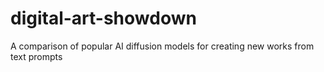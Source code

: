 # digital-art-showdown
A comparison of popular AI diffusion models for creating new works from text prompts
